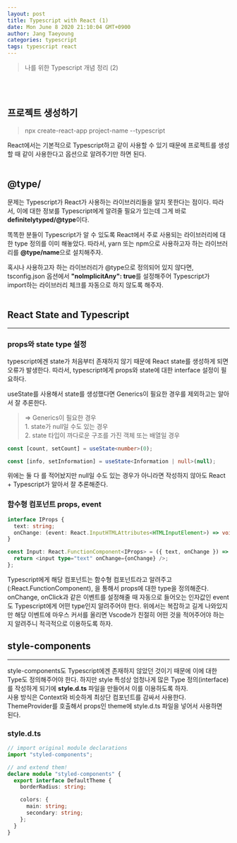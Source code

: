```yaml
---
layout: post
title: Typescript with React (1)
date: Mon June 8 2020 21:10:04 GMT+0900
author: Jang Taeyoung
categories: typescript
tags: typescript react
---
```


> 나를 위한 Typescript 개념 정리 (2)

<br /><br />

## 프로젝트 생성하기

> npx create-react-app project-name --typescript

React에서는 기본적으로 Typescript하고 같이 사용할 수 있기 때문에 프로젝트를 생성할 때 같이 사용한다고 옵션으로 알려주기만 하면 된다.
<br /><br />

## @type/

문제는 Typescript가 React가 사용하는 라이브러리들을 알지 못한다는 점이다. 따라서, 이에 대한 정보를 Typescript에게 알려줄 필요가 있는데 그게 바로 **definitelytyped/@type**이다.
<br />

똑똑한 분들이 Typescript가 알 수 있도록 React에서 주로 사용되는 라이브러리에 대한 type 정의를 이미 해놓았다. 따라서, yarn 또는 npm으로 사용하고자 하는 라이브러리를 **@type/name**으로 설치해주자.
<br />

혹시나 사용하고자 하는 라이브러리가 @type으로 정의되어 있지 않다면, tsconfig.json 옵션에서 **"noImplicitAny": true**를 설정해주어 Typescript가 import하는 라이브러리 체크를 자동으로 하지 않도록 해주자.
<br /><br />

## React State and Typescript

<hr>

### props와 state type 설정

typescript에겐 state가 처음부터 존재하지 않기 때문에 React state를 생성하게 되면 오류가 발생한다. 따라서, typescript에게 props와 state에 대한 interface 설정이 필요하다.

useState를 사용해서 state를 생성했다면 Generics이 필요한 경우를 제외하고는 알아서 잘 추론한다. <br />

> => Generics이 필요한 경우<br />1. state가 null일 수도 있는 경우<br />2. state 타입이 까다로운 구조를 가진 객체 또는 배열일 경우

```typescript
const [count, setCount] = useState<number>(0);

const [info, setInformation] = useState<Information | null>(null);
```

위에는 둘 다 <Generics>를 적어놨지만 null일 수도 있는 경우가 아니라면 작성하지 않아도 React + Typescript가 알아서 잘 추론해준다.

### 함수형 컴포넌트 props, event

```typescript
interface IProps {
  text: string;
  onChange: (event: React.InputHTMLAttributes<HTMLInputElement>) => void;
}

const Input: React.FunctionComponent<IProps> = ({ text, onChange }) => {
  return <input type="text" onChange={onChange} />;
};
```

Typescript에게 해당 컴포넌트는 함수형 컴포넌트라고 알려주고 (:React.FunctionComponent), <type>을 통해서 props에 대한 type을 정의해준다.
<br />
onChange, onClick과 같은 이벤트를 설정해줄 때 자동으로 들어오는 인자값인 event도 Typescript에게 어떤 type인지 알려주어야 한다. 위에서는 복잡하고 길게 나와있지만 해당 이벤트에 마우스 커서를 올리면 Vscode가 친절히 어떤 것을 적어주어야 하는지 알려주니 적극적으로 이용하도록 하자.

## style-components

<hr >

style-components도 Typescript에겐 존재하지 않았던 것이기 때문에 이에 대한 Type도 정의해주어야 한다. 하지만 style 특성상 엄청나게 많은 Type 정의(interface)를 작성하게 되기에 **style.d.ts** 파일을 만들어서 이를 이용하도록 하자.
<br />
사용 방식은 Context와 비슷하게 최상단 컴포넌트를 감싸서 사용한다. ThemeProvider를 호출해서 props인 theme에 style.d.ts 파일을 넣어서 사용하면 된다.

### style.d.ts

```typescript
// import original module declarations
import "styled-components";

// and extend them!
declare module "styled-components" {
  export interface DefaultTheme {
    borderRadius: string;

    colors: {
      main: string;
      secondary: string;
    };
  }
}
```

<br /><br />
